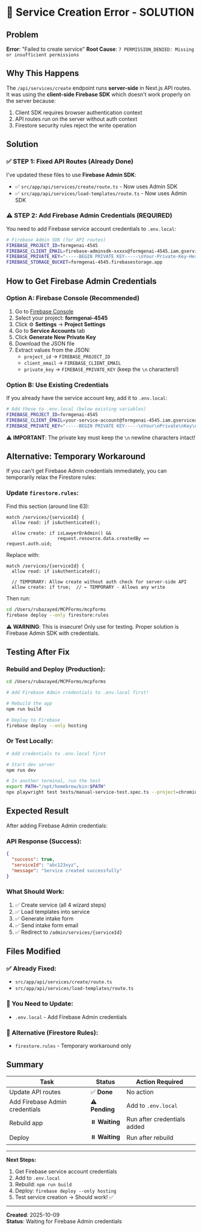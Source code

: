 # 🔧 Service Creation Error - SOLUTION

## Problem
**Error**: "Failed to create service"
**Root Cause**: `7 PERMISSION_DENIED: Missing or insufficient permissions`

## Why This Happens

The `/api/services/create` endpoint runs **server-side** in Next.js API routes. It was using the **client-side Firebase SDK** which doesn't work properly on the server because:

1. Client SDK requires browser authentication context
2. API routes run on the server without auth context
3. Firestore security rules reject the write operation

## Solution

### ✅ **STEP 1: Fixed API Routes (Already Done)**

I've updated these files to use **Firebase Admin SDK**:
- ✅ `src/app/api/services/create/route.ts` - Now uses Admin SDK
- ✅ `src/app/api/services/load-templates/route.ts` - Now uses Admin SDK

### ⚠️ **STEP 2: Add Firebase Admin Credentials (REQUIRED)**

You need to add Firebase service account credentials to `.env.local`:

```bash
# Firebase Admin SDK (for API routes)
FIREBASE_PROJECT_ID=formgenai-4545
FIREBASE_CLIENT_EMAIL=firebase-adminsdk-xxxxx@formgenai-4545.iam.gserviceaccount.com
FIREBASE_PRIVATE_KEY="-----BEGIN PRIVATE KEY-----\nYour-Private-Key-Here\n-----END PRIVATE KEY-----"
FIREBASE_STORAGE_BUCKET=formgenai-4545.firebasestorage.app
```

## How to Get Firebase Admin Credentials

### Option A: Firebase Console (Recommended)

1. Go to [Firebase Console](https://console.firebase.google.com)
2. Select your project: **formgenai-4545**
3. Click ⚙️ **Settings** → **Project Settings**
4. Go to **Service Accounts** tab
5. Click **Generate New Private Key**
6. Download the JSON file
7. Extract values from the JSON:
   - `project_id` → `FIREBASE_PROJECT_ID`
   - `client_email` → `FIREBASE_CLIENT_EMAIL`
   - `private_key` → `FIREBASE_PRIVATE_KEY` (keep the `\n` characters!)

### Option B: Use Existing Credentials

If you already have the service account key, add it to `.env.local`:

```bash
# Add these to .env.local (below existing variables)
FIREBASE_PROJECT_ID=formgenai-4545
FIREBASE_CLIENT_EMAIL=your-service-account@formgenai-4545.iam.gserviceaccount.com
FIREBASE_PRIVATE_KEY="-----BEGIN PRIVATE KEY-----\nYour\nPrivate\nKey\nHere\n-----END PRIVATE KEY-----"
```

⚠️ **IMPORTANT**: The private key must keep the `\n` newline characters intact!

## Alternative: Temporary Workaround

If you can't get Firebase Admin credentials immediately, you can temporarily relax the Firestore rules:

### Update `firestore.rules`:

Find this section (around line 63):
```plaintext
match /services/{serviceId} {
  allow read: if isAuthenticated();
  
  allow create: if isLawyerOrAdmin() && 
                   request.resource.data.createdBy == request.auth.uid;
```

Replace with:
```plaintext
match /services/{serviceId} {
  allow read: if isAuthenticated();
  
  // TEMPORARY: Allow create without auth check for server-side API
  allow create: if true;  // ← TEMPORARY - Allows any write
```

Then run:
```bash
cd /Users/rubazayed/MCPForms/mcpforms
firebase deploy --only firestore:rules
```

⚠️ **WARNING**: This is insecure! Only use for testing. Proper solution is Firebase Admin SDK with credentials.

## Testing After Fix

### Rebuild and Deploy (Production):

```bash
cd /Users/rubazayed/MCPForms/mcpforms

# Add Firebase Admin credentials to .env.local first!

# Rebuild the app
npm run build

# Deploy to Firebase
firebase deploy --only hosting
```

### Or Test Locally:

```bash
# Add credentials to .env.local first

# Start dev server
npm run dev

# In another terminal, run the test
export PATH="/opt/homebrew/bin:$PATH"
npx playwright test tests/manual-service-test.spec.ts --project=chromium --headed
```

## Expected Result

After adding Firebase Admin credentials:

### API Response (Success):
```json
{
  "success": true,
  "serviceId": "abc123xyz",
  "message": "Service created successfully"
}
```

### What Should Work:
1. ✅ Create service (all 4 wizard steps)
2. ✅ Load templates into service
3. ✅ Generate intake form
4. ✅ Send intake form email
5. ✅ Redirect to `/admin/services/{serviceId}`

## Files Modified

### ✅ Already Fixed:
- `src/app/api/services/create/route.ts`
- `src/app/api/services/load-templates/route.ts`

### 📝 You Need to Update:
- `.env.local` - Add Firebase Admin credentials

### 🔧 Alternative (Firestore Rules):
- `firestore.rules` - Temporary workaround only

## Summary

| Task | Status | Action Required |
|------|--------|-----------------|
| Update API routes | ✅ **Done** | No action |
| Add Firebase Admin credentials | ⚠️ **Pending** | Add to `.env.local` |
| Rebuild app | ⏸️ **Waiting** | Run after credentials added |
| Deploy | ⏸️ **Waiting** | Run after rebuild |

---

**Next Steps:**
1. Get Firebase service account credentials
2. Add to `.env.local`
3. Rebuild: `npm run build`
4. Deploy: `firebase deploy --only hosting`
5. Test service creation → Should work! ✅

---

**Created**: 2025-10-09  
**Status**: Waiting for Firebase Admin credentials
